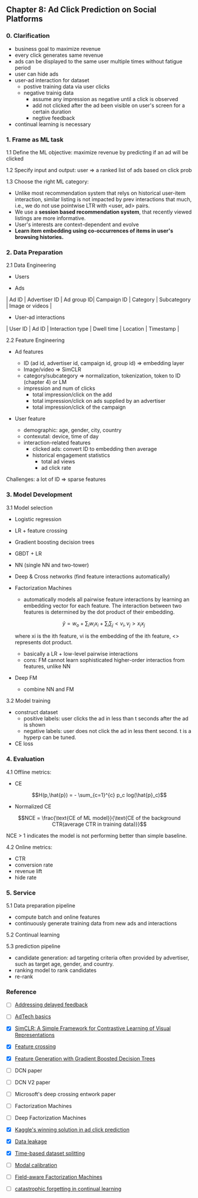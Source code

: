 ## Chapter 8: Ad Click Prediction on Social Platforms

### 0. Clarification
- business goal to maximize revenue
- every click generates same revenue
- ads can be displayed to the same user multiple times without fatigue period
- user can hide ads
- user-ad interaction for dataset
    - postive training data via user clicks
    - negative trainig data
        - assume any impression as negative until a click is observed
        - add not clicked after the ad been visible on user's screen for a certain duration
        - negtive feedback
- continual learning is necessary

### 1. Frame as ML task
1.1 Define the ML objective: maximize revenue by predicting if an ad will be clicked

1.2 Specify input and output: user => a ranked list of ads based on click prob

1.3 Choose the right ML category:

- Unlike most recommendation system that relys on historical user-item interaction, similar listing is not impacted by prev interactions that much, i.e., we do not use pointwise LTR with <user, ad> pairs.
- We use a **session based recommendation system**, that recently viewed listings are more informative.
- User's interests are context-dependent and evolve
- **Learn item embedding using co-occurrences of items in user's browsing histories.**

### 2. Data Preparation
2.1 Data Engineering
- Users

- Ads

| Ad ID | Advertiser ID | Ad group ID| Campaign ID | Category | Subcategory | Image or videos |

- User-ad interactions

| User ID | Ad ID | Interaction type | Dwell time | Location | Timestamp |

2.2 Feature Engineering

- Ad features
    - ID (ad id, advertiser id, campaign id, group id) => embedding layer
    - Image/video => SimCLR
    - category/subcategory => normalization, tokenization, token to ID (chapter 4) or LM
    - impression and num of clicks
        - total impression/click on the add
        - total impression/click on ads supplied by an advertiser
        - total impression/click of the campaign

- User feature
    - demographic: age, gender, city, country
    - contexutal: device, time of day
    - interaction-related features
        - clicked ads: convert ID to embedding then average
        - historical engagement statistics
            - total ad views
            - ad click rate

Challenges: a lot of ID => sparse features


### 3. Model Development
3.1 Model selection
- Logistic regression
- LR + feature crossing
- Gradient boosting decision trees
- GBDT + LR
- NN (single NN and two-tower)
- Deep & Cross networks (find feature interactions automatically)
- Factorization Machines 
    - automatically models all pairwise feature interactions by learning an embedding vector for each feature. The interaction between two features is determined by the dot product of their embedding.
    ```math
    \hat{y} = w_o + \sum_i w_i x_i + \sum_i \sum_j <v_i, v_j> x_i x_j
    ```
    where xi is the ith feature, vi is the embedding of the ith feature, <> represents dot product.

    - basically a LR + low-level pairwise interactions
    - cons: FM cannot learn sophisticated higher-order interactios from features, unlike NN

- Deep FM
    - combine NN and FM

3.2 Model training
- construct dataset
    - positive labels: user clicks the ad in less than t seconds after the ad is shown
    - negative labels: user does not click the ad in less thent second. t is a hyperp can be tuned.
- CE loss

### 4. Evaluation
4.1 Offline metrics:
- CE

```math
H(p,\hat{p}) = - \sum_{c=1}^{c} p_c log(\hat{p}_c)
```

- Normalized CE

```math
NCE = \frac{\text{CE of ML model}}{\text{CE of the background CTR(average CTR in training data)}}
```

NCE > 1 indicates the model is not performing better than simple baseline.

 
4.2 Online metrics:
- CTR
- conversion rate
- revenue lift
- hide rate

### 5. Service
5.1 Data preparation pipeline
- compute batch and online features
- continuously generate training data from new ads and interactions

5.2 Continual learning

5.3 prediction pipeline
- candidate generation: ad targeting criteria often provided by advertiser, such as target age, gender, and country.
- ranking model to rank candidates
- re-rank



### Reference
- [ ] [Addressing delayed feedback](https://arxiv.org/pdf/1907.06558.pdf)
- [ ] [AdTech basics](https://advertising.amazon.com/library/guides/what-is-adtech)
- [x] [SimCLR: A Simple Framework for Contrastive Learning of Visual Representations](https://arxiv.org/abs/2002.05709)
- [x] [Feature crossing](https://developers.google.com/machine-learning/crash-course/feature-crosses/video-lecture#:~:text=Build%20an%20understanding%20of%20feature%20crosses.,1%20Implement%20feature%20crosses%20in%20TensorFlow.)
- [x] [Feature Generation with Gradient Boosted Decision Trees](https://towardsdatascience.com/feature-generation-with-gradient-boosted-decision-trees-21d4946d6ab5)
- [ ] DCN paper
- [ ] DCN V2 paper
- [ ] Microsoft's deep crossing entwork paper
- [ ] Factorization Machines
- [ ] Deep Factorization Machines
- [x] [Kaggle's winning solution in ad click prediction](https://www.youtube.com/watch?v=4Go5crRVyuU)
- [x] [Data leakage](https://machinelearningmastery.com/data-leakage-machine-learning/)
- [x] [Time-based dataset splitting](https://www.linkedin.com/pulse/time-based-splitting-determining-train-test-data-come-manraj-chalokia/)
- [ ] [Modal calibration](https://machinelearningmastery.com/calibrated-classification-model-in-scikit-learn/)
- [ ] [Field-aware Factorization Machines](https://www.csie.ntu.edu.tw/~cjlin/papers/ffm.pdf)
- [ ] [catastrophic forgetting in continual learning](https://www.cs.uic.edu/~liub/lifelong-learning/continual-learning.pdf)

